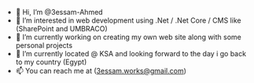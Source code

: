 - 👋 Hi, I’m @3essam-Ahmed
- 👀 I’m interested in web development using .Net / .Net Core / CMS like (SharePoint and UMBRACO)
- 🌱 I’m currently working on creating my own web site along with some personal projects
- 💞️ I’m currently located @ KSA and looking forward to the day i go back to my country (Egypt)
- 📫 You can reach me at (3essam.works@gmail.com)
